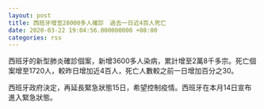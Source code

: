 ```yaml
---
layout: post
title: 西班牙增至28000多人確診　過去一日近4百人死亡
date: 2020-03-22 19:04:56.000000000 +08:00
categories: rss
---
```


西班牙的新型肺炎確診個案，新增3600多人染病，累計增至2萬8千多宗。死亡個案增至1720人，較昨日增加近4百人，死亡人數較之前一日增加百分之30。

西班牙政府決定，再延長緊急狀態15日，希望控制疫情。西班牙在本月14日宣布進入緊急狀態。
